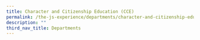 ```yaml
---
title: Character and Citizenship Education (CCE)
permalink: /the-js-experience/departments/character-and-citizenship-education-cce/
description: ""
third_nav_title: Departments
---
```



